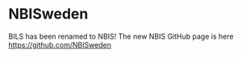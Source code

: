 # NBISweden
BILS has been renamed to NBIS! The new NBIS GitHub page is here https://github.com/NBISweden
